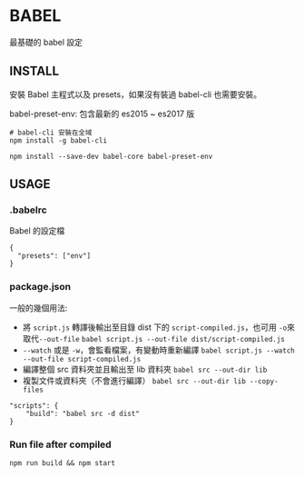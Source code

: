 # BABEL
最基礎的 babel 設定

## INSTALL
安裝 Babel 主程式以及 presets，如果沒有裝過 babel-cli 也需要安裝。

babel-preset-env: 包含最新的 es2015 ~ es2017 版

```shell=
# babel-cli 安裝在全域
npm install -g babel-cli

npm install --save-dev babel-core babel-preset-env
```

## USAGE
### .babelrc
Babel 的設定檔
```json=
{
  "presets": ["env"]
}
```

### package.json
一般的幾個用法:

* 將 `script.js` 轉譯後輸出至目錄 dist 下的 `script-compiled.js`，也可用 `-o`來取代`--out-file`
`babel script.js --out-file dist/script-compiled.js`
* `--watch` 或是 `-w`，會監看檔案，有變動時重新編譯
`babel script.js --watch --out-file script-compiled.js`
* 編譯整個 src 資料夾並且輸出至 lib 資料夾
`babel src --out-dir lib`
* 複製文件或資料夾（不會進行編譯）
`babel src --out-dir lib --copy-files`
```json=
"scripts": {
    "build": "babel src -d dist"
}
```

### Run file after compiled
```javascript=
npm run build && npm start
```